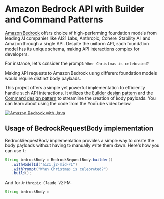 # Amazon Bedrock API with Builder and Command Patterns

[Amazon Bedrock](https://aws.amazon.com/bedrock) offers choice of high-performing foundation models from leading AI companies like AI21 Labs, Anthropic, Cohere, Stability AI, and Amazon through a single API. Despite the uniform API, each foundation model has its unique schema, making API interactions complex for developers.

For instance, let's consider the prompt: `When Christmas is celebrated?`

Making API requests to Amazon Bedrock using different foundation models would require distinct body payloads.

This project offers a simple yet powerful implementation to efficiently handle such API interactions. It utilizes the [Builder design pattern](https://en.wikipedia.org/wiki/Builder_pattern) and the [Command design pattern](https://en.wikipedia.org/wiki/Command_pattern) to streamline the creation of body payloads. You can learn about using the code from the YouTube video below.

[![Amazon Bedrock with Java](images/youtube.png)](https://www.youtube.com/watch?v=Vv2J8N0-eHc)

## Usage of BedrockRequestBody implementation

BedrockRequestBody implementation provides a simple way to create the body payloads without having to manually write them down. Here's how you can use it:

```java
String bedrockBody = BedrockRequestBody.builder()
   .withModelId("ai21.j2-mid-v1")
   .withPrompt("When Christmas is celebrated?")
   .build();
```

And for `Anthropic Claude V2` FM:

```java
String bedrockBody = 